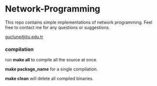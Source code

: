# Network-Programming

This repo contains simple implementations of network programming. Feel free to contact me for any questions or suggestions.

guclune@itu.edu.tr

### compilation

   run **make all** to compile all the source at once.
   
   **make package_name** for a single compilation.

   **make clean** will delete all compiled binaries.



   
  
  
